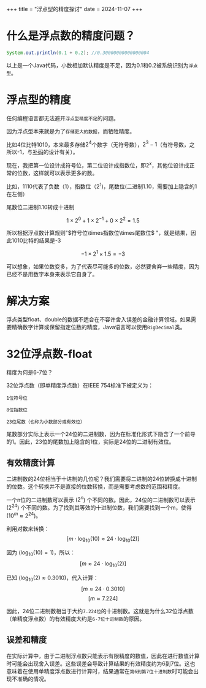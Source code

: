 +++
title = "浮点型的精度探讨"
date = 2024-11-07
+++

# 什么是浮点数的精度问题？

```java
System.out.println(0.1 + 0.2); //0.30000000000000004
```

以上是一个Java代码，小数相加默认精度是不足，因为0.1和0.2被系统识别为`浮点型`。

# 浮点型的精度

任何编程语言都无法避开`浮点型精度不足`的问题。

因为浮点型本来就是为了`存储更大的数据`，而牺牲精度。

比如4位比特1010，本来最多存储$2^4$个数字（无符号数），$2^3-1$（有符号数，之所以-1，与[补码](@/blog/complement-code.md)的设计有关）。

现在，我把第一位设计成符号位，第二位设计成指数位，即$2^x$，其他位设计成正常的位数，这样就可以表示更多的数。

比如，1110代表了负数（1），指数位（$2^1$)，尾数位(二进制1.10，需要加上隐含的1在左侧）

尾数位二进制1.10转成十进制

$$ 1\times2^0+1\times2^{-1}+0\times2^2=1.5 $$

所以根据浮点数计算规则"$符号位\times指数位\times尾数位$ "，就是结果，因此1010比特的结果是-3

$$-1 \times 2^1 \times 1.5 = -3$$

可以想象，如果位数变多，为了代表尽可能多的位数，必然要舍弃一些精度，因为已经不是用数字本身来表示它自身了。

# 解决方案

浮点类型float、double的数据不适合在不容许舍入误差的金融计算领域。如果需要精确数字计算或保留指定位数的精度，Java语言可以使用`BigDecimal`类。

# 32位浮点数-float

精度为何是6-7位？

32位浮点数（即单精度浮点数）在IEEE 754标准下被定义为：

```
1位符号位

8位指数位

23位尾数（也称为小数部分或有效位）
```

尾数部分实际上表示一个24位的二进制数，因为在标准化形式下隐含了一个前导的1。因此，23位的尾数加上隐含的1位，实际是24位的二进制有效位。

## 有效精度计算

二进制数的24位相当于十进制的几位呢？我们需要将二进制的24位转换成十进制的位数。这个转换并不是直接的位数转换，而是需要考虑数的范围和精度。

一个n位的二进制数可以表示 ($2^n$) 个不同的数。因此，24位的二进制数可以表示 ($2^{24}$) 个不同的数。为了找到其等效的十进制位数，我们需要找到一个m，使得 ($10^m \approx 2^{24}$)。

利用对数来转换：
$$[ m \cdot \log_{10}(10) \approx 24 \cdot \log_{10}(2) ]$$

因为 $(\log_{10}(10) = 1)$，所以：
$$[ m \approx 24 \cdot \log_{10}(2) ]$$

已知 $(\log_{10}(2) \approx 0.3010)$，代入计算：
$$[ m \approx 24 \cdot 0.3010 ]$$
$$[ m \approx 7.224 ]$$

因此，24位二进制数相当于大约`7.224位`的十进制数。这就是为什么32位浮点数（单精度浮点数）的有效精度大约是`6-7位十进制数`的原因。

## 误差和精度

在实际计算中，由于二进制浮点数只能表示有限精度的数值，因此在进行数值计算时可能会出现舍入误差。这些误差会导致计算结果的有效精度约为6到7位。这也意味着在使用单精度浮点数进行计算时，结果通常在`第6到第7位十进制数`时可能会出现不准确的情况。
